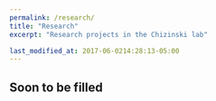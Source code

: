 ```yaml
---
permalink: /research/
title: "Research"
excerpt: "Research projects in the Chizinski lab"

last_modified_at: 2017-06-0214:28:13-05:00
---
```


## Soon to be filled
